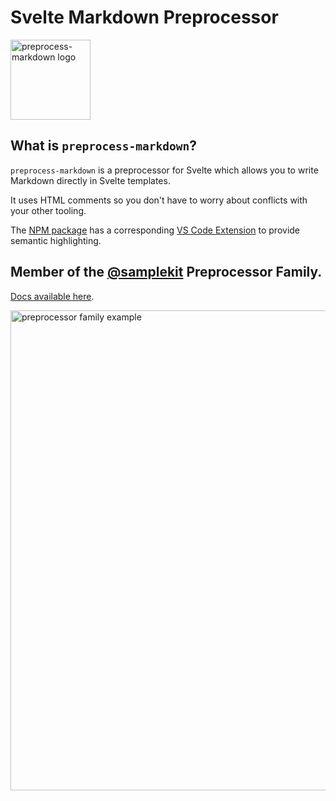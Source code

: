 # Svelte Markdown Preprocessor

<img alt="preprocess-markdown logo" src="https://raw.githubusercontent.com/timothycohen/samplekit/staging/packages/preprocess-markdown-vscode/static/sk-md.png" width="128" />

## What is `preprocess-markdown`?

`preprocess-markdown` is a preprocessor for Svelte which allows you to write Markdown directly in Svelte templates.

It uses HTML comments so you don't have to worry about conflicts with your other tooling.

The [NPM package](https://www.npmjs.com/package/@samplekit/preprocess-markdown) has a corresponding [VS Code Extension](https://marketplace.visualstudio.com/items?itemName=samplekit.svelte-pp-markdown) to provide semantic highlighting.

## Member of the [@samplekit](https://github.com/timothycohen/samplekit) Preprocessor Family.

[Docs available here](https://preprocessors.samplekit.dev/docs/markdown/).

<img alt="preprocessor family example" src="https://raw.githubusercontent.com/timothycohen/samplekit/staging/sites/preprocessor-docs/static/overview-photo-1420w.webp" width="768" />
